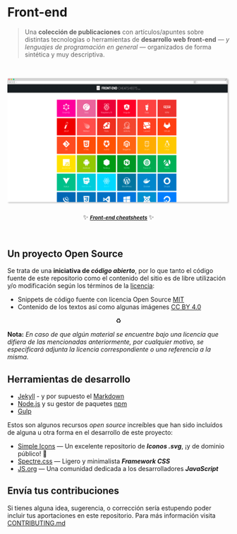 # Front-end

> Una __colección de publicaciones__ con artículos/apuntes sobre distintas tecnologías o herramientas de __desarrollo web front-end__ — _y lenguajes de programación en general_ —  organizados de forma sintética y muy descriptiva.

<br>

<p align="center">
  <a href="https://front-end.js.org">
    <img width="666" src="./docs/teaser.png" alt="logo">
  </a>
  <br><br>
  ✨ <b><a href="https://front-end.js.org"><small><i>Front-end cheatsheets</i></small></a> </b> ✨
</p>

<br>



## Un proyecto Open Source
Se trata de una **iniciativa de _código abierto_**, por lo que tanto el código fuente de este repositorio como el contenido del sitio es de libre utilización y/o modificación según los términos de la [licencia](/LICENSE):

- Snippets de código fuente con licencia Open Source [MIT]
- Contenido de los textos así como algunas imágenes [CC BY 4.0]

<p align="center">♻️</p>

**Nota:** _En caso de que algún material se encuentre bajo una licencia que difiera de las mencionadas anteriormente, por cualquier motivo, se especificará adjunta la licencia correspondiente o una referencia a la misma._



## Herramientas de desarrollo
- [Jekyll] - y por supuesto el [Markdown]
- [Node.js] y su gestor de paquetes [npm]
- [Gulp]

Estos son algunos recursos _open source_ increíbles que han sido incluídos de alguna u otra forma en el desarrollo de este proyecto:

- [Simple Icons] — Un excelente repositorio de **_Iconos .svg_**, ¡y de dominio público! 🐋
- [Spectre.css] — Ligero y minimalista **_Framework CSS_**
- [JS.org] — Una comunidad dedicada a los desarrolladores **_JavaScript_**



## Envía tus contribuciones
Si tienes alguna idea, sugerencia, o corrección sería estupendo poder incluir tus aportaciones en este repositorio. Para más información visita [CONTRIBUTING.md](/docs/CONTRIBUTING.md)


<br>

<!-- Link ref. -->
[MIT]: https://opensource.org/licenses/MIT
[CC BY 4.0]: https://creativecommons.org/licenses/by/4.0/deed.es_ES

[Jekyll]: http://jekyllrb.com
[Markdown]: https://guides.github.com/features/mastering-markdown/
[Node.js]: https://nodejs.org
[npm]: https://www.npmjs.com
[Gulp]: http://gulpjs.com
[Simple Icons]: https://github.com/simple-icons/simple-icons
[Spectre.css]: https://picturepan2.github.io/spectre/
[JS.org]: https://js.org
[.JSON]: http://www.json.org/